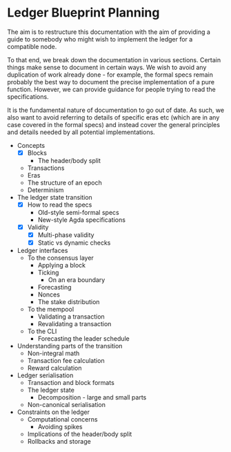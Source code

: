 # Ledger Blueprint Planning

The aim is to restructure this documentation with the aim of providing a guide
to somebody who might wish to implement the ledger for a compatible node.

To that end, we break down the documentation in various sections. Certain
things make sense to document in certain ways. We wish to avoid any duplication
of work already done - for example, the formal specs remain probably the best
way to document the precise implementation of a pure function. However, we can
provide guidance for people trying to read the specifications.

It is the fundamental nature of documentation to go out of date. As such, we
also want to avoid referring to details of specific eras etc (which are in any
case covered in the formal specs) and instead cover the general principles and
details needed by all potential implementations.

- Concepts
  - [x] Blocks
    - The header/body split
  - Transactions
  - Eras
  - The structure of an epoch
  - Determinism
- The ledger state transition
  - [x] How to read the specs
    - Old-style semi-formal specs
    - New-style Agda specifications
  - [x] Validity
    - [x] Multi-phase validity
    - [x] Static vs dynamic checks
- Ledger interfaces
  - To the consensus layer
    - Applying a block
    - Ticking
      - On an era boundary
    - Forecasting
    - Nonces
    - The stake distribution
  - To the mempool
    - Validating a transaction
    - Revalidating a transaction
  - To the CLI
    - Forecasting the leader schedule
- Understanding parts of the transition
  - Non-integral math
  - Transaction fee calculation
  - Reward calculation
- Ledger serialisation
  - Transaction and block formats
  - The ledger state
    - Decomposition - large and small parts
  - Non-canonical serialisation
- Constraints on the ledger
  - Computational concerns
    - Avoiding spikes
  - Implications of the header/body split
  - Rollbacks and storage
